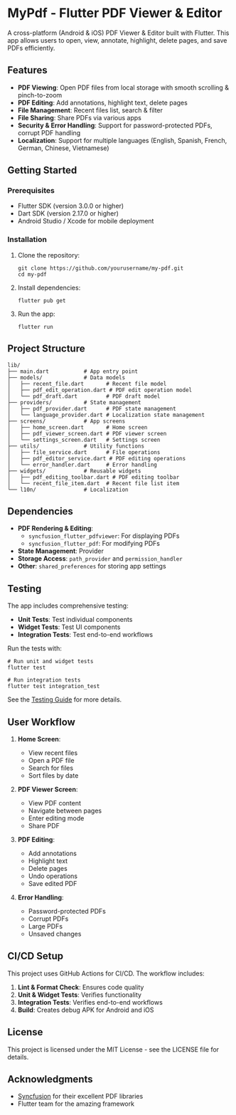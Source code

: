 # MyPdf - Flutter PDF Viewer & Editor

A cross-platform (Android & iOS) PDF Viewer & Editor built with Flutter. This app allows users to open, view, annotate, highlight, delete pages, and save PDFs efficiently.

## Features

- **PDF Viewing**: Open PDF files from local storage with smooth scrolling & pinch-to-zoom
- **PDF Editing**: Add annotations, highlight text, delete pages
- **File Management**: Recent files list, search & filter
- **File Sharing**: Share PDFs via various apps
- **Security & Error Handling**: Support for password-protected PDFs, corrupt PDF handling
- **Localization**: Support for multiple languages (English, Spanish, French, German, Chinese, Vietnamese)

## Getting Started

### Prerequisites

- Flutter SDK (version 3.0.0 or higher)
- Dart SDK (version 2.17.0 or higher)
- Android Studio / Xcode for mobile deployment

### Installation

1. Clone the repository:
   ```
   git clone https://github.com/yourusername/my-pdf.git
   cd my-pdf
   ```

2. Install dependencies:
   ```
   flutter pub get
   ```

3. Run the app:
   ```
   flutter run
   ```

## Project Structure

```
lib/
├── main.dart           # App entry point
├── models/             # Data models
│   ├── recent_file.dart       # Recent file model
│   ├── pdf_edit_operation.dart # PDF edit operation model
│   └── pdf_draft.dart         # PDF draft model
├── providers/          # State management
│   ├── pdf_provider.dart      # PDF state management
│   └── language_provider.dart # Localization state management
├── screens/            # App screens
│   ├── home_screen.dart       # Home screen
│   ├── pdf_viewer_screen.dart # PDF viewer screen
│   └── settings_screen.dart   # Settings screen
├── utils/              # Utility functions
│   ├── file_service.dart      # File operations
│   ├── pdf_editor_service.dart # PDF editing operations
│   └── error_handler.dart     # Error handling
├── widgets/            # Reusable widgets
│   ├── pdf_editing_toolbar.dart # PDF editing toolbar
│   └── recent_file_item.dart  # Recent file list item
└── l10n/               # Localization
```

## Dependencies

- **PDF Rendering & Editing**:
  - `syncfusion_flutter_pdfviewer`: For displaying PDFs
  - `syncfusion_flutter_pdf`: For modifying PDFs
- **State Management**: Provider
- **Storage Access**: `path_provider` and `permission_handler`
- **Other**: `shared_preferences` for storing app settings

## Testing

The app includes comprehensive testing:

- **Unit Tests**: Test individual components
- **Widget Tests**: Test UI components
- **Integration Tests**: Test end-to-end workflows

Run the tests with:
```
# Run unit and widget tests
flutter test

# Run integration tests
flutter test integration_test
```

See the [Testing Guide](test/README.md) for more details.

## User Workflow

1. **Home Screen**: 
   - View recent files
   - Open a PDF file
   - Search for files
   - Sort files by date

2. **PDF Viewer Screen**:
   - View PDF content
   - Navigate between pages
   - Enter editing mode
   - Share PDF

3. **PDF Editing**:
   - Add annotations
   - Highlight text
   - Delete pages
   - Undo operations
   - Save edited PDF

4. **Error Handling**:
   - Password-protected PDFs
   - Corrupt PDFs
   - Large PDFs
   - Unsaved changes

## CI/CD Setup

This project uses GitHub Actions for CI/CD. The workflow includes:

1. **Lint & Format Check**: Ensures code quality
2. **Unit & Widget Tests**: Verifies functionality
3. **Integration Tests**: Verifies end-to-end workflows
4. **Build**: Creates debug APK for Android and iOS

## License

This project is licensed under the MIT License - see the LICENSE file for details.

## Acknowledgments

- [Syncfusion](https://www.syncfusion.com/) for their excellent PDF libraries
- Flutter team for the amazing framework
